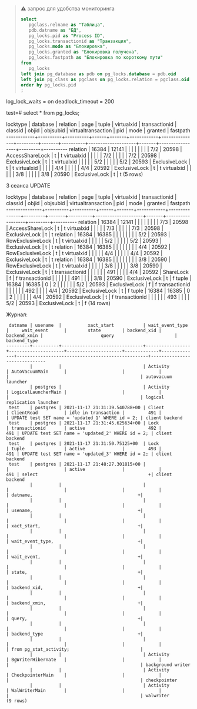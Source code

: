 
> :warning: запрос для удобства мониторинга
>```sql
>select 
>    pgclass.relname as "Таблица",
>    pdb.datname as "БД",
>    pg_locks.pid as "Process ID",
>    pg_locks.transactionid as "Транзакция",
>    pg_locks.mode as "Блокировка",
>    pg_locks.granted as "Блокировка получена",
>    pg_locks.fastpath as "Блокировка по короткому пути"
>from 
>    pg_locks
>left join pg_database as pdb on pg_locks.database = pdb.oid
>left join pg_class as pgclass on pg_locks.relation = pgclass.oid
>order by pg_locks.pid
>;
>```

log_lock_waits = on
deadlock_timeout = 200

test=# select * from pg_locks;

  locktype  | database | relation | page | tuple | virtualxid | transactionid | classid | objid | objsubid | virtualtransaction |  pid  |      mode       | granted | fastpath 
------------+----------+----------+------+-------+------------+---------------+---------+-------+----------+--------------------+-------+-----------------+---------+----------
 relation   |    16384 |    12141 |      |       |            |               |         |       |          | 7/2                | 20598 | AccessShareLock | t       | t
 virtualxid |          |          |      |       | 7/2        |               |         |       |          | 7/2                | 20598 | ExclusiveLock   | t       | t
 virtualxid |          |          |      |       | 5/2        |               |         |       |          | 5/2                | 20593 | ExclusiveLock   | t       | t
 virtualxid |          |          |      |       | 4/4        |               |         |       |          | 4/4                | 20592 | ExclusiveLock   | t       | t
 virtualxid |          |          |      |       | 3/8        |               |         |       |          | 3/8                | 20590 | ExclusiveLock   | t       | t
(5 rows)


3 сеанса UPDATE

   locktype    | database | relation | page | tuple | virtualxid | transactionid | classid | objid | objsubid | virtualtransaction |  pid  |       mode       | granted | fastpath 
---------------+----------+----------+------+-------+------------+---------------+---------+-------+----------+--------------------+-------+------------------+---------+----------
 relation      |    16384 |    12141 |      |       |            |               |         |       |          | 7/3                | 20598 | AccessShareLock  | t       | t
 virtualxid    |          |          |      |       | 7/3        |               |         |       |          | 7/3                | 20598 | ExclusiveLock    | t       | t
 relation      |    16384 |    16385 |      |       |            |               |         |       |          | 5/2                | 20593 | RowExclusiveLock | t       | t
 virtualxid    |          |          |      |       | 5/2        |               |         |       |          | 5/2                | 20593 | ExclusiveLock    | t       | t
 relation      |    16384 |    16385 |      |       |            |               |         |       |          | 4/4                | 20592 | RowExclusiveLock | t       | t
 virtualxid    |          |          |      |       | 4/4        |               |         |       |          | 4/4                | 20592 | ExclusiveLock    | t       | t
 relation      |    16384 |    16385 |      |       |            |               |         |       |          | 3/8                | 20590 | RowExclusiveLock | t       | t
 virtualxid    |          |          |      |       | 3/8        |               |         |       |          | 3/8                | 20590 | ExclusiveLock    | t       | t
 transactionid |          |          |      |       |            |           491 |         |       |          | 4/4                | 20592 | ShareLock        | f       | f
 transactionid |          |          |      |       |            |           491 |         |       |          | 3/8                | 20590 | ExclusiveLock    | t       | f
 tuple         |    16384 |    16385 |    0 |     2 |            |               |         |       |          | 5/2                | 20593 | ExclusiveLock    | f       | f
 transactionid |          |          |      |       |            |           492 |         |       |          | 4/4                | 20592 | ExclusiveLock    | t       | f
 tuple         |    16384 |    16385 |    0 |     2 |            |               |         |       |          | 4/4                | 20592 | ExclusiveLock    | t       | f
 transactionid |          |          |      |       |            |           493 |         |       |          | 5/2                | 20593 | ExclusiveLock    | t       | f
(14 rows)


Журнал:
```console
 datname | usename  |          xact_start           | wait_event_type |     wait_event      |        state        | backend_xid | backend_xmin |                      query                       |         backend_type         
---------+----------+-------------------------------+-----------------+---------------------+---------------------+-------------+--------------+--------------------------------------------------+------------------------------
         |          |                               | Activity        | AutoVacuumMain      |                     |             |              |                                                  | autovacuum launcher
         | postgres |                               | Activity        | LogicalLauncherMain |                     |             |              |                                                  | logical replication launcher
 test    | postgres | 2021-11-17 21:31:39.540788+00 | Client          | ClientRead          | idle in transaction |         491 |              | UPDATE test SET name = 'updated_1' WHERE id = 2; | client backend
 test    | postgres | 2021-11-17 21:31:45.625634+00 | Lock            | transactionid       | active              |         492 |          491 | UPDATE test SET name = 'updated_2' WHERE id = 2; | client backend
 test    | postgres | 2021-11-17 21:31:50.75125+00  | Lock            | tuple               | active              |         493 |          491 | UPDATE test SET name = 'updated_3' WHERE id = 2; | client backend
 test    | postgres | 2021-11-17 21:48:27.301815+00 |                 |                     | active              |             |          491 | select                                          +| client backend
         |          |                               |                 |                     |                     |             |              | datname,                                        +| 
         |          |                               |                 |                     |                     |             |              | usename,                                        +| 
         |          |                               |                 |                     |                     |             |              | xact_start,                                     +| 
         |          |                               |                 |                     |                     |             |              | wait_event_type,                                +| 
         |          |                               |                 |                     |                     |             |              | wait_event,                                     +| 
         |          |                               |                 |                     |                     |             |              | state,                                          +| 
         |          |                               |                 |                     |                     |             |              | backend_xid,                                    +| 
         |          |                               |                 |                     |                     |             |              | backend_xmin,                                   +| 
         |          |                               |                 |                     |                     |             |              | query,                                          +| 
         |          |                               |                 |                     |                     |             |              | backend_type                                    +| 
         |          |                               |                 |                     |                     |             |              | from pg_stat_activity;                           | 
         |          |                               | Activity        | BgWriterHibernate   |                     |             |              |                                                  | background writer
         |          |                               | Activity        | CheckpointerMain    |                     |             |              |                                                  | checkpointer
         |          |                               | Activity        | WalWriterMain       |                     |             |              |                                                  | walwriter
(9 rows)
```
